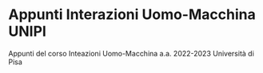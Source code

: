 # Appunti Interazioni Uomo-Macchina UNIPI
Appunti del corso Inteazioni Uomo-Macchina a.a. 2022-2023 Università di Pisa
